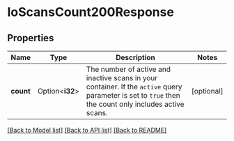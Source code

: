# IoScansCount200Response

## Properties

Name | Type | Description | Notes
------------ | ------------- | ------------- | -------------
**count** | Option<**i32**> | The number of active and inactive scans in your container. If the `active` query parameter is set to `true` then the count only includes active scans. | [optional]

[[Back to Model list]](../README.md#documentation-for-models) [[Back to API list]](../README.md#documentation-for-api-endpoints) [[Back to README]](../README.md)


